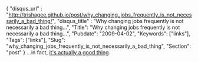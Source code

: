 {
 "disqus_url" : "http://trishagee.github.io/post/why_changing_jobs_frequently_is_not_necessarily_a_bad_thing/",
 "disqus_title" : "Why changing jobs frequently is not necessarily a bad thing...",
 "Title": "Why changing jobs frequently is not necessarily a bad thing...",
 "Pubdate": "2009-04-02",
 "Keywords": ["links"],
 "Tags": ["links"],
 "Slug": "why_changing_jobs_frequently_is_not_necessarily_a_bad_thing",
 "Section": "post"
}
...in fact, <a href="http://www.infoq.com/news/2009/03/models_apprenticeship">it's actually a good thing</a>.<br />
